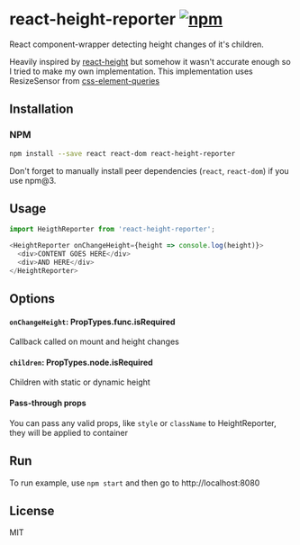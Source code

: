 # react-height-reporter [![npm](https://img.shields.io/npm/v/react-height-reporter.svg?style=flat-square)](https://www.npmjs.com/package/react-height-reporter)

React component-wrapper detecting height changes of it's children.

Heavily inspired by [react-height](https://github.com/nkbt/react-height/) but somehow it wasn't accurate enough so I tried to make my own implementation.
This implementation uses ResizeSensor from [css-element-queries](https://github.com/marcj/css-element-queries)

## Installation

### NPM

```sh
npm install --save react react-dom react-height-reporter
```

Don't forget to manually install peer dependencies (`react`, `react-dom`) if you use npm@3.

## Usage
```js
import HeigthReporter from 'react-height-reporter';

<HeightReporter onChangeHeight={height => console.log(height)}>
  <div>CONTENT GOES HERE</div>
  <div>AND HERE</div>
</HeightReporter>
```

## Options


#### `onChangeHeight`: PropTypes.func.isRequired

Callback called on mount and height changes


#### `children`: PropTypes.node.isRequired

Children with static or dynamic height

#### Pass-through props

You can pass any valid props, like `style` or `className` to HeightReporter, they will be applied to container

## Run

To run example, use `npm start` and then go to http://localhost:8080

## License

MIT
